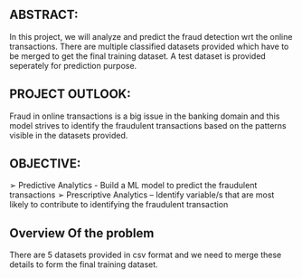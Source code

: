 ## ABSTRACT:
In this project, we will analyze and predict the fraud detection wrt the online transactions. There are multiple classified datasets provided which have to be merged to get the final training dataset. A test dataset is provided seperately for prediction purpose.

## PROJECT OUTLOOK:
Fraud in online transactions is a big issue in the banking domain and this model strives to identify the fraudulent transactions based on the patterns visible in the datasets provided.

## OBJECTIVE:
➢ Predictive Analytics - Build a ML model to predict the fraudulent transactions
➢ Prescriptive Analytics – Identify variable/s that are most likely to contribute to identifying the fraudulent transaction

## Overview Of the problem
There are 5 datasets provided in csv format and we need to merge these details to form the final training dataset. 
